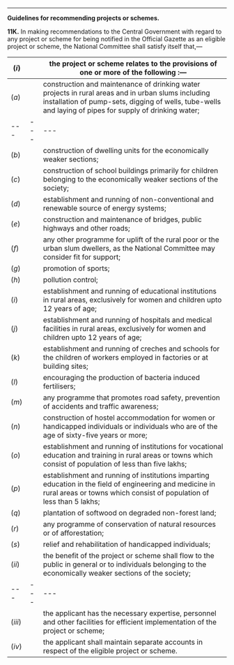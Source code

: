 ****

**Guidelines for recommending projects or schemes.**

**11K.** In making recommendations to the Central Government with regard to any project or scheme for being notified in the Official Gazette as an eligible project or scheme, the National Committee shall satisfy itself that,—

(_i_)|  |  the project or scheme relates to the provisions of one or more of the following :—   
---|---|---  
(_a_)|  |  construction and maintenance of drinking water projects in rural areas and in urban slums including installation of pump-sets, digging of wells, tube-wells and laying of pipes for supply of drinking water;  
---|---|---  
(_b_)|  |  construction of dwelling units for the economically weaker sections;  
(_c_)|  |  construction of school buildings primarily for children belonging to the economically weaker sections of the society;  
(_d_)|  |  establishment and running of non-conventional and renewable source of energy systems;  
(_e_)|  |  construction and maintenance of bridges, public highways and other roads;  
(_f_)|  |  any other programme for uplift of the rural poor or the urban slum dwellers, as the National Committee may consider fit for support;  
(_g_)|  |  promotion of sports;  
(_h_)|  |  pollution control;  
(_i_)|  |  establishment and running of educational institutions in rural areas, exclusively for women and children upto 12 years of age;  
(_j_)|  |  establishment and running of hospitals and medical facilities in rural areas, exclusively for women and children upto 12 years of age;  
(_k_)|  |  establishment and running of creches and schools for the children of workers employed in factories or at building sites;  
(_l_)|  |  encouraging the production of bacteria induced fertilisers;  
(_m_)|  |  any programme that promotes road safety, prevention of accidents and traffic awareness;  
(_n_)|  |  construction of hostel accommodation for women or handicapped individuals or individuals who are of the age of sixty-five years or more;  
(_o_)|  |  establishment and running of institutions for vocational education and training in rural areas or towns which consist of population of less than five lakhs;  
(_p_)|  |  establishment and running of institutions imparting education in the field of engineering and medicine in rural areas or towns which consist of population of less than 5 lakhs;  
(_q_)|  |  plantation of softwood on degraded non-forest land;  
(_r_)|  |  any programme of conservation of natural resources or of afforestation;  
(_s_)|  |  relief and rehabilitation of handicapped individuals;  
(_ii_)|  |  the benefit of the project or scheme shall flow to the public in general or to individuals belonging to the economically weaker sections of the society;  
---|---|---  
(_iii_)|  |  the applicant has the necessary expertise, personnel and other facilities for efficient implementation of the project or scheme;  
(_iv_)|  |  the applicant shall maintain separate accounts in respect of the eligible project or scheme.